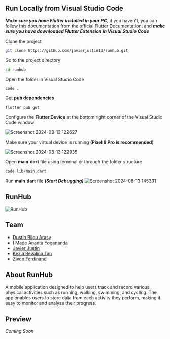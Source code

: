 ## Run Locally from Visual Studio Code
**_Make sure you have Flutter installed in your PC_**, if you haven't, you can follow   [this documentation](https://docs.flutter.dev/get-started/install) from the official Flutter Documentation, and **_make sure you have downloaded Flutter Extension in Visual Studio Code_**

Clone the project

```bash
git clone https://github.com/javierjustin13/runhub.git
```

Go to the project directory

```bash
cd runhub
```

Open the folder in Visual Studio Code 
```bash
code .
```

Get **pub dependencies**
```bash
flutter pub get
```

Configure the **Flutter Device** at the bottom right corner of the Visual Studio Code window

![Screenshot 2024-08-13 122627](https://github.com/user-attachments/assets/54a470ad-538e-4b07-8b67-6172fe1efce1)

Make sure your virtual device is running **(Pixel 8 Pro is recommended)**

![Screenshot 2024-08-13 122935](https://github.com/user-attachments/assets/0ca1d8aa-30e2-4012-a42e-30f02bb85aee)

Open **main.dart** file using terminal or through the folder structure
```bash
code lib/main.dart
```

Run **main.dart** file **_(Start Debugging)_**
![Screenshot 2024-08-13 145331](https://github.com/user-attachments/assets/96e9ef8d-44e0-4cee-9697-aab7d1c6f77e)

## RunHub
![RunHub](https://github.com/user-attachments/assets/00043f9c-056d-4d66-b25a-f08ece324f75)

## Team
- [Dustin Bijou Arasy](https://github.com/dustin-arasy)
- [I Made Ananta Yogananda](https://github.com/yogananda26)
- [Javier Justin](https://github.com/javierjustin13)
- [Kezia Revalina Tan](https://github.com/keziarev)
- [Ziven Ferdinand](https://github.com/ZivFerdinand)

## About RunHub
A mobile application designed to help users track and record various physical activities such as running, walking, swimming, and cycling. The app enables users to store data from each activity they perform, making it easy to monitor and analyze their progress.

## Preview
*Coming Soon*





